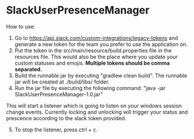# SlackUserPresenceManager

How to use:

1) Go to https://api.slack.com/custom-integrations/legacy-tokens and generate a new token for the team you prefer to use the application on.
2) Put the token in the src/main/resource/build.properties file in the resources file. This would also be the place where you update your custom statuses and emojis.
**Multiple tokens should be comma separated.**
3) Build the runnable jar by executing "gradlew clean build". The runnable jar will be created at ./build/libs/ folder.
4) Run the jar file by executing the following command: "java -jar SlackUserPresenceManager-1.0.jar"

This will start a listener which is going to listen on your windows session change events. Currently locking and unlocking will trigger your status and prescence according to the slack token provided.

5) To stop the listener, press ctrl + c.
